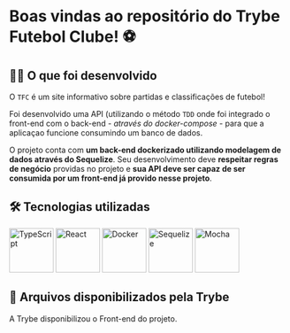 # Boas vindas ao repositório do Trybe Futebol Clube! ⚽

## 👨‍💻 O que foi desenvolvido

O `TFC` é um site informativo sobre partidas e classificações de futebol!

Foi desenvolvido uma API (utilizando o método `TDD` onde foi integrado o front-end com o back-end *- através do docker-compose -* para que a aplicaçao funcione consumindo um banco de dados.

O projeto conta com **um back-end dockerizado utilizando modelagem de dados através do Sequelize**. Seu desenvolvimento deve **respeitar regras de negócio** providas no projeto e **sua API deve ser capaz de ser consumida por um front-end já provido nesse projeto**.

## 🛠 Tecnologias utilizadas

<img title="TypeScript" alt="TypeScript" height="80" width="80" src="https://cdn.jsdelivr.net/gh/devicons/devicon/icons/typescript/typescript-original.svg" /> <img title="React" alt="React" height="80" width="80" src="https://cdn.jsdelivr.net/gh/devicons/devicon/icons/react/react-original.svg" /> <img title="Docker" alt="Docker" height="80" width="80" src="https://cdn.jsdelivr.net/gh/devicons/devicon/icons/docker/docker-original.svg" /> <img title="Sequelize" alt="Sequelize" height="80" width="80" src="https://cdn.jsdelivr.net/gh/devicons/devicon/icons/sequelize/sequelize-original.svg" /> <img title="Mocha" alt="Mocha" height="80" width="80" src="https://cdn.jsdelivr.net/gh/devicons/devicon/icons/mocha/mocha-plain.svg" />

## 💚 Arquivos disponibilizados pela Trybe

A Trybe disponibilizou o Front-end do projeto.
